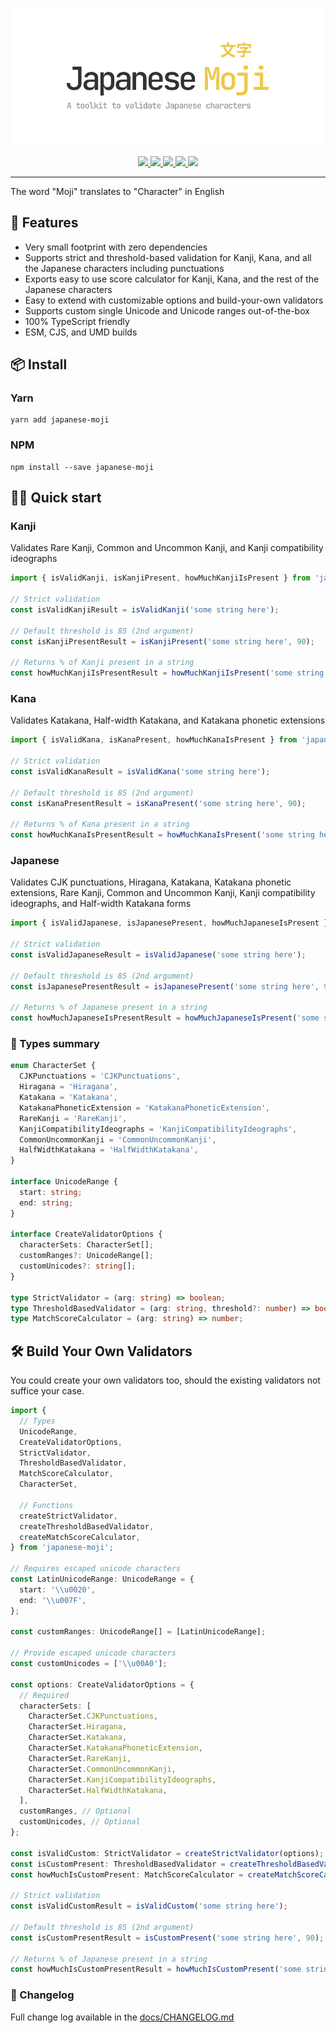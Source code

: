 <p align="center">
    <img alt="Japanese Moji Logo" src="./docs/logo-light.svg">
</p>
<p align="center">
    <a href="https://www.npmjs.com/package/japanese-moji">
      <img src="https://badgen.net/github/release/arjunvegda/japanese-moji"/>
    </a>
    <a href="https://bundlephobia.com/package/japanese-moji">
      <img src="https://badgen.net/bundlephobia/minzip/japanese-moji?color=green"/>
    </a>
    <a href="https://bundlephobia.com/package/japanese-moji">
      <img src="https://badgen.net/bundlephobia/dependency-count/japanese-moji?color=green"/>
    </a>
    <a href="https://codecov.io/gh/arjunvegda/japanese-moji">
      <img src="https://codecov.io/gh/arjunvegda/japanese-moji/branch/main/graph/badge.svg?token=GZ8GBUVYD8"/>
    </a>
    <a href="./LICENSE">
      <img src="https://badgen.net/npm/license/japanese-moji?color=blue"/>
    </a>
<hr/>

The word "Moji" translates to "Character" in English

## 🚀 Features

- Very small footprint with zero dependencies
- Supports strict and threshold-based validation for Kanji, Kana, and all the Japanese characters
  including punctuations
- Exports easy to use score calculator for Kanji, Kana, and the rest of the Japanese characters
- Easy to extend with customizable options and build-your-own validators
- Supports custom single Unicode and Unicode ranges out-of-the-box
- 100% TypeScript friendly
- ESM, CJS, and UMD builds

## 📦 Install

### Yarn

```
yarn add japanese-moji
```

### NPM

```
npm install --save japanese-moji
```

## 👨‍💻 Quick start

### Kanji

Validates Rare Kanji, Common and Uncommon Kanji, and Kanji compatibility ideographs

```ts
import { isValidKanji, isKanjiPresent, howMuchKanjiIsPresent } from 'japanese-moji';

// Strict validation
const isValidKanjiResult = isValidKanji('some string here');

// Default threshold is 85 (2nd argument)
const isKanjiPresentResult = isKanjiPresent('some string here', 90);

// Returns % of Kanji present in a string
const howMuchKanjiIsPresentResult = howMuchKanjiIsPresent('some string here');
```

### Kana

Validates Katakana, Half-width Katakana, and Katakana phonetic extensions

```ts
import { isValidKana, isKanaPresent, howMuchKanaIsPresent } from 'japanese-moji';

// Strict validation
const isValidKanaResult = isValidKana('some string here');

// Default threshold is 85 (2nd argument)
const isKanaPresentResult = isKanaPresent('some string here', 90);

// Returns % of Kana present in a string
const howMuchKanaIsPresentResult = howMuchKanaIsPresent('some string here');
```

### Japanese

Validates CJK punctuations, Hiragana, Katakana, Katakana phonetic extensions, Rare Kanji, Common and
Uncommon Kanji, Kanji compatibility ideographs, and Half-width Katakana forms

```ts
import { isValidJapanese, isJapanesePresent, howMuchJapaneseIsPresent } from 'japanese-moji';

// Strict validation
const isValidJapaneseResult = isValidJapanese('some string here');

// Default threshold is 85 (2nd argument)
const isJapanesePresentResult = isJapanesePresent('some string here', 90);

// Returns % of Japanese present in a string
const howMuchJapaneseIsPresentResult = howMuchJapaneseIsPresent('some string here');
```

### 📝 Types summary

```ts
enum CharacterSet {
  CJKPunctuations = 'CJKPunctuations',
  Hiragana = 'Hiragana',
  Katakana = 'Katakana',
  KatakanaPhoneticExtension = 'KatakanaPhoneticExtension',
  RareKanji = 'RareKanji',
  KanjiCompatibilityIdeographs = 'KanjiCompatibilityIdeographs',
  CommonUncommonKanji = 'CommonUncommonKanji',
  HalfWidthKatakana = 'HalfWidthKatakana',
}

interface UnicodeRange {
  start: string;
  end: string;
}

interface CreateValidatorOptions {
  characterSets: CharacterSet[];
  customRanges?: UnicodeRange[];
  customUnicodes?: string[];
}

type StrictValidator = (arg: string) => boolean;
type ThresholdBasedValidator = (arg: string, threshold?: number) => boolean;
type MatchScoreCalculator = (arg: string) => number;
```

## 🛠 Build Your Own Validators

You could create your own validators too, should the existing validators not suffice your case.

```ts
import {
  // Types
  UnicodeRange,
  CreateValidatorOptions,
  StrictValidator,
  ThresholdBasedValidator,
  MatchScoreCalculator,
  CharacterSet,

  // Functions
  createStrictValidator,
  createThresholdBasedValidator,
  createMatchScoreCalculator,
} from 'japanese-moji';

// Requires escaped unicode characters
const LatinUnicodeRange: UnicodeRange = {
  start: '\\u0020',
  end: '\\u007F',
};

const customRanges: UnicodeRange[] = [LatinUnicodeRange];

// Provide escaped unicode characters
const customUnicodes = ['\\u00A0'];

const options: CreateValidatorOptions = {
  // Required
  characterSets: [
    CharacterSet.CJKPunctuations,
    CharacterSet.Hiragana,
    CharacterSet.Katakana,
    CharacterSet.KatakanaPhoneticExtension,
    CharacterSet.RareKanji,
    CharacterSet.CommonUncommonKanji,
    CharacterSet.KanjiCompatibilityIdeographs,
    CharacterSet.HalfWidthKatakana,
  ],
  customRanges, // Optional
  customUnicodes, // Optional
};

const isValidCustom: StrictValidator = createStrictValidator(options);
const isCustomPresent: ThresholdBasedValidator = createThresholdBasedValidator(options);
const howMuchIsCustomPresent: MatchScoreCalculator = createMatchScoreCalculator(options);

// Strict validation
const isValidCustomResult = isValidCustom('some string here');

// Default threshold is 85 (2nd argument)
const isCustomPresentResult = isCustomPresent('some string here', 90);

// Returns % of Japanese present in a string
const howMuchIsCustomPresentResult = howMuchIsCustomPresent('some string here');
```

### 📄 Changelog

Full change log available in the [docs/CHANGELOG.md](./docs/CHANGELOG.md)
